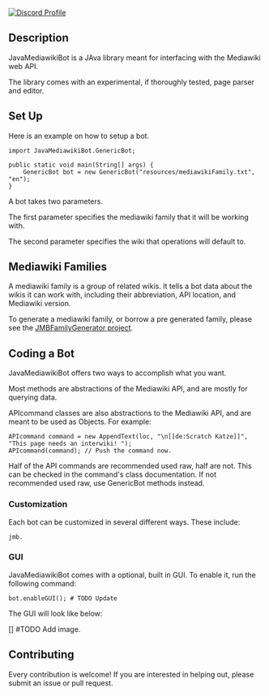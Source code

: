 [![Discord Profile](https://img.shields.io/badge/Discord-7289DA?style=for-the-badge&logo=discord&logoColor=white)](https://www.discordapp.com/users/244908008155512832)

## Description

JavaMediawikiBot is a JAva library meant for interfacing with the Mediawiki web API.

The library comes with an experimental, if thoroughly tested, page parser and editor.

## Set Up

Here is an example on how to setup a bot.

```
import JavaMediawikiBot.GenericBot;

public static void main(String[] args) {
	GenericBot bot = new GenericBot("resources/mediawikiFamily.txt", "en");
}
```

A bot takes two parameters.

The first parameter specifies the mediawiki family that it will be working with.

The second parameter specifies the wiki that operations will default to.

## Mediawiki Families

A mediawiki family is a group of related wikis. It tells a bot data about the wikis it can work with, including their abbreviation, API location, and Mediawiki version.


To generate a mediawiki family, or borrow a pre generated family, please see the [JMBFamilyGenerator project](https://github.com/Choco31415/JMBFamilyGenerator).

## Coding a Bot

JavaMediawikiBot offers two ways to accomplish what you want.

Most methods are abstractions of the Mediawiki API, and are mostly for querying data.

APIcommand classes are also abstractions to the Mediawiki API, and are meant to be used as
Objects. For example:

```
APIcommand command = new AppendText(loc, "\n[[de:Scratch Katze]]", "This page needs an interwiki! ");
APIcommand(command); // Push the command now.
```

Half of the API commands are recommended used raw, half are not. This can be checked in the command's class documentation. If not recommended used raw, use GenericBot methods instead.

### Customization

Each bot can be customized in several different ways. These include:

```
jmb.
```

### GUI

JavaMediawikiBot comes with a optional, built in GUI. To enable it, run the following command:

```
bot.enableGUI(); # TODO Update
```

The GUI will look like below:

[] #TODO Add image.

## Contributing

Every contribution is welcome! If you are interested in helping out, please submit an issue or pull request.